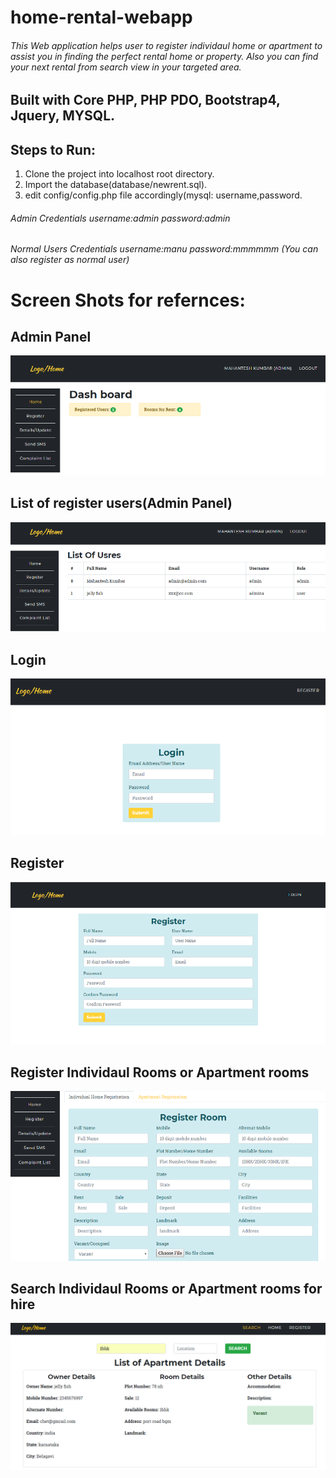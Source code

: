 # home-rental-webapp

###### This Web application helps user to register individaul home or apartment to assist you in finding the perfect rental home or property. Also you can find your next rental from search view in your targeted area.

## Built with Core PHP, PHP PDO, Bootstrap4, Jquery, MYSQL.

## Steps to Run:

1. Clone the project into localhost root directory.
2. Import the database(database/newrent.sql).
3. edit config/config.php file accordingly(mysql: username,password.

###### Admin Credentials username:admin password:admin

###### Normal Users Credentials username:manu password:mmmmmm (You can also register as normal user)

# Screen Shots for refernces:
## Admin Panel
![alt text](https://github.com/Mahanteshkumbar/home-rental-webapp/blob/master/imgs/1.PNG "admin panel")

## List of register users(Admin Panel)
![alt text](https://github.com/Mahanteshkumbar/home-rental-webapp/blob/master/imgs/2.PNG "admin panel list resgister users")

## Login
![alt text](https://github.com/Mahanteshkumbar/home-rental-webapp/blob/master/imgs/3.PNG "login")

## Register
![alt text](https://github.com/Mahanteshkumbar/home-rental-webapp/blob/master/imgs/5.PNG "Register")

## Register Individaul Rooms or Apartment rooms
![alt text](https://github.com/Mahanteshkumbar/home-rental-webapp/blob/master/imgs/4.PNG "room registration forms")

## Search Individaul Rooms or Apartment rooms for hire
![alt text](https://github.com/Mahanteshkumbar/home-rental-webapp/blob/master/imgs/6.PNG "Search")



